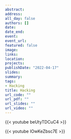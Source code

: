 ```yaml
---
abstract: 
address:
all_day: false
authors: []
date:
date_end: 
event: 
event_url: 
featured: false
image:
links:
location:
projects:
publishDate: "2022-04-17"
slides: 
summary:
tags: 
- Hacking
title: Hacking
url_code: ""
url_pdf: ""
url_slides: ""
url_video: ""
---
```


{{< youtube beUtyTDCuC4 >}}

{{< youtube IOwKeZbsc7E >}}
